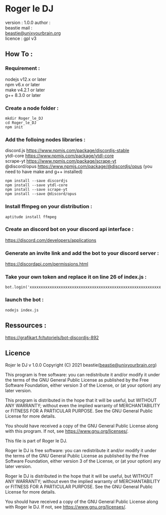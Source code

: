 # Roger le DJ

version : 1.0.0 author : \
beastie mail : \
beastie@unixyourbrain.org \
licence : gpl v3

## How To :
### Requirement :
nodejs v12.x or later \
npm v6.x or later \
make v4.2.1 or later \
g++ 8.3.0 or later
### Create a node folder :

```
mkdir Roger_le_DJ
cd Roger_le_DJ
npm init
```

### Add the folloing nodes libraries :

discord.js <https://www.npmjs.com/package/discordjs-stable>\
ytdl-core <https://www.npmjs.com/package/ytdl-core>\
scrape-yt <https://www.npmjs.com/package/scrape-yt>\
@discord/opus <https://www.npmjs.com/package/@discordjs/opus> (you need to have make and g++ installed)

```
npm install --save discordjs 
npm install --save ytdl-core 
npm install --save scrape-yt
npm install --save @discord/opus
```

### Install ffmpeg on your distribution :

```
aptitude install ffmpeg
```

### Create an discord bot on your discord api interface :

<https://discord.com/developers/applications>

### Generate an invite link and add the bot to your discord server :

<https://discordapi.com/permissions.html>

### Take your own token and replace it on line 26 of index.js :

```
bot.login('xxxxxxxxxxxxxxxxxxxxxxxxxxxxxxxxxxxxxxxxxxxxxxxxxxxxxxxxxxx')
```

### launch the bot :

```
nodejs index.js
```

## Ressources :

<https://grafikart.fr/tutoriels/bot-discordjs-892>

## Licence

Rojer le DJ v 1.0.0 Copyright (C) 2021 beastie(beastie@unixyourbrain.org)

This program is free software: you can redistribute it and/or modify it under the terms of the GNU General Public License as published by the Free Software Foundation, either version 3 of the License, or (at your option) any later version.

This program is distributed in the hope that it will be useful, but WITHOUT ANY WARRANTY; without even the implied warranty of MERCHANTABILITY or FITNESS FOR A PARTICULAR PURPOSE. See the GNU General Public License for more details.

You should have received a copy of the GNU General Public License along with this program. If not, see <https://www.gnu.org/licenses/>.

This file is part of Roger le DJ.

Roger le DJ is free software: you can redistribute it and/or modify it under the terms of the GNU General Public License as published by the Free Software Foundation, either version 3 of the License, or (at your option) any later version.

Roger le DJ is distributed in the hope that it will be useful, but WITHOUT ANY WARRANTY; without even the implied warranty of MERCHANTABILITY or FITNESS FOR A PARTICULAR PURPOSE. See the GNU General Public License for more details.

You should have received a copy of the GNU General Public License along with Roger le DJ. If not, see <https://www.gnu.org/licenses/>.
